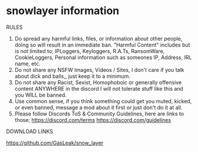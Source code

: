 # snowlayer information 
RULES

1. Do spread any harmful links, files, or information about other people, doing so will result in an immediate ban. "Harmful Content" includes but is not limited to;
IPLoggers, Keyloggers, R.A.Ts, RansomWare, CookieLoggers, Personal information such as someones IP, Address, IRL name, etc. 
2. Do not share any NSFW Images, Videos / Sites, I don't care if you talk about dick and balls,, just keep it to a minimum.
3. Do not share any Racist, Sexist, Homophoboic or generally offensive content ANYWHERE in the discord I will not tolerate stuff like this and you WILL be banned.
4. Use common sense, if you think something could get you muted, kicked, or even banned, message a mod about it first or just don't do it at all. 
5. Please follow Discords ToS & Community Guidelines, here are links to those; 
https://discord.com/terms 
https://discord.com/guidelines


DOWNLOAD LINKS

https://github.com/GasLeak/snow_layer
